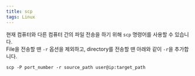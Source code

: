 ```yaml
---
title: scp
tags: Linux
---
```


현재 컴퓨터와 다른 컴퓨터 간의 파일 전송을 하기 위해 `scp` 명령어를 사용할 수 있습니다. <br>
File을 전송할 땐 `-r` 옵션을 제외하고, directory를 전송할 땐 아래와 같이 `-r`을 추가합니다.

`scp -P port_number -r source_path user@ip:target_path`

